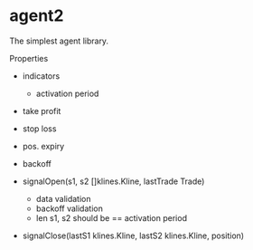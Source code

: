 # agent2

The simplest agent library.

Properties

- indicators
  - activation period
- take profit
- stop loss
- pos. expiry
- backoff

- signalOpen(s1, s2 []klines.Kline, lastTrade Trade)
  - data validation
  - backoff validation
  - len s1, s2 should be == activation period
- signalClose(lastS1 klines.Kline, lastS2 klines.Kline, position)
